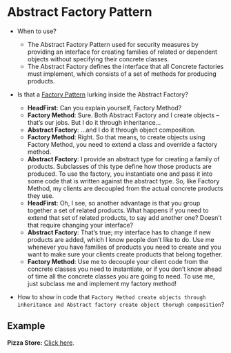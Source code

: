 # Abstract Factory Pattern

- When to use?
    - The Abstract Factory Pattern used for security measures by providing an interface for creating families of related or dependent objects without specifying their concrete classes.
    - The Abstract Factory defines the interface that all Concrete factories must implement, which consists of a set of methods for producing products.

- Is that a [Factory Pattern](./FactoryPattern.md) lurking inside the Abstract Factory?
    - **HeadFirst**: Can you explain yourself, Factory Method? 
    - **Factory Method**: Sure. Both Abstract Factory and I create objects – that’s our jobs. But I do it through inheritance...
    - **Abstract Factory**: ...and I do it through object composition.
    - **Factory Method**: Right. So that means, to create objects using Factory Method, you need to extend a class and override a factory method.
    - **Abstract Factory**: I provide an abstract type for creating a family of products. Subclasses of this type define how those products are produced. To use the factory, you instantiate one and pass it into some code that is written against the abstract type. So, like Factory Method, my clients are decoupled from the actual concrete products they use.
    - **HeadFirst**: Oh, I see, so another advantage is that you group together a set of related products. What happens if you need to extend that set of related products, to say add another one? Doesn’t that require changing your interface?
    - **Abstract Factory**: That’s true; my interface has to change if new products are added, which I know people don’t like to do. Use me whenever you have families of products you need to create and you want to make sure your clients create products that belong together.
    - **Factory Method**: Use me to decouple your client code from the concrete classes you need to instantiate, or if you don’t know ahead of time all the concrete classes you are going to need. To use me, just subclass me and implement my factory method!

- How to show in code that `Factory Method create objects through inheritance and Abstract factory create object thorugh composition`?

## Example

**Pizza Store:** [Click here](examples/afpPizzaStore.py).
